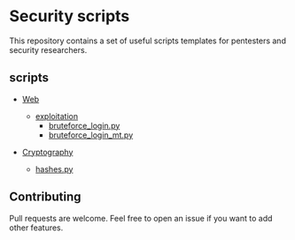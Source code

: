 # Security scripts

This repository contains a set of useful scripts templates for pentesters and security researchers. 

## scripts

+ [Web](./scripts/web/)
   - [exploitation](./scripts/web/exploitation/)
      + [bruteforce_login.py](./scripts/web/exploitation/bruteforce_login.py)
      + [bruteforce_login_mt.py](./scripts/web/exploitation/bruteforce_login_mt.py)

+ [Cryptography](./scripts/cryptography/)
   - [hashes.py](./scripts/cryptography/hashes.py)

## Contributing

Pull requests are welcome. Feel free to open an issue if you want to add other features.
